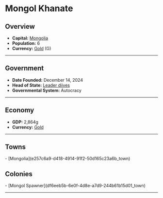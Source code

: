 <!--UNDEDITED FILE, remove this entire line if this file has been edited!-->
# <!--NAME-->Mongol Khanate<!--NAME-->

## Overview

- **Capital:** <!--CAPITAL_LINK-->[Mongolia](e257c6a9-d418-4914-91f2-50d165c23a6b_town)<!--CAPITAL_LINK-->
- **Population:** <!--POPULATION-->6<!--POPULATION-->
- **Currency:** <!--CURRENCY_LINK-->[Gold](Gold_currency)<!--CURRENCY_LINK--> (<!--CURRENCY_ABV-->G<!--CURRENCY_ABV-->)

---

## Government

- **Date Founded:** <!--FOUNDED-->December 14, 2024<!--FOUNDED-->
- **Head of State:** <!--LEADER_TITLE_LINK-->[Leader diives](diives_user)<!--LEADER_TITLE_LINK-->
- **Governmental System:** <!--GOVERNMENT-->Autocracy<!--GOVERNMENT-->

---

## Economy

- **GDP:** <!--GDP-->2,864g<!--GDP-->
- **Currency:** <!--CURRENCY_LINK-->[Gold](Gold_currency)<!--CURRENCY_LINK-->

---

## Towns

<!--TOWNS-->- [Mongolia](e257c6a9-d418-4914-91f2-50d165c23a6b_town)<!--TOWNS-->

## Colonies

<!--COLONIES-->- [Mongol Spawner](df6eeb5b-6e0f-4d8e-a7d9-244b61b15d01_town)<!--COLONIES-->

---